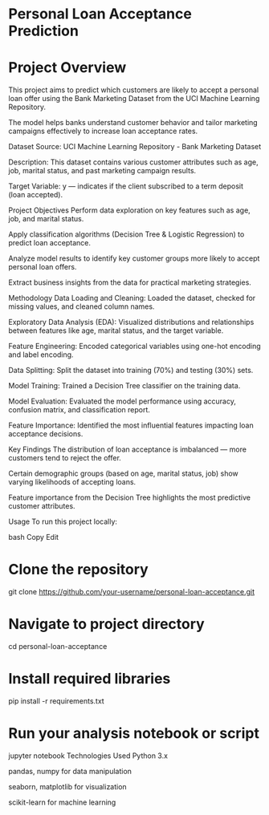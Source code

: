 # Personal Loan Acceptance Prediction
# Project Overview
This project aims to predict which customers are likely to accept a personal loan offer using the Bank Marketing Dataset from the UCI Machine Learning Repository.

The model helps banks understand customer behavior and tailor marketing campaigns effectively to increase loan acceptance rates.

Dataset
Source: UCI Machine Learning Repository - Bank Marketing Dataset

Description: This dataset contains various customer attributes such as age, job, marital status, and past marketing campaign results.

Target Variable: y — indicates if the client subscribed to a term deposit (loan accepted).

Project Objectives
Perform data exploration on key features such as age, job, and marital status.

Apply classification algorithms (Decision Tree & Logistic Regression) to predict loan acceptance.

Analyze model results to identify key customer groups more likely to accept personal loan offers.

Extract business insights from the data for practical marketing strategies.

Methodology
Data Loading and Cleaning:
Loaded the dataset, checked for missing values, and cleaned column names.

Exploratory Data Analysis (EDA):
Visualized distributions and relationships between features like age, marital status, and the target variable.

Feature Engineering:
Encoded categorical variables using one-hot encoding and label encoding.

Data Splitting:
Split the dataset into training (70%) and testing (30%) sets.

Model Training:
Trained a Decision Tree classifier on the training data.

Model Evaluation:
Evaluated the model performance using accuracy, confusion matrix, and classification report.

Feature Importance:
Identified the most influential features impacting loan acceptance decisions.

Key Findings
The distribution of loan acceptance is imbalanced — more customers tend to reject the offer.

Certain demographic groups (based on age, marital status, job) show varying likelihoods of accepting loans.

Feature importance from the Decision Tree highlights the most predictive customer attributes.

Usage
To run this project locally:

bash
Copy
Edit
# Clone the repository
git clone https://github.com/your-username/personal-loan-acceptance.git

# Navigate to project directory
cd personal-loan-acceptance

# Install required libraries
pip install -r requirements.txt

# Run your analysis notebook or script
jupyter notebook
Technologies Used
Python 3.x

pandas, numpy for data manipulation

seaborn, matplotlib for visualization

scikit-learn for machine learning
